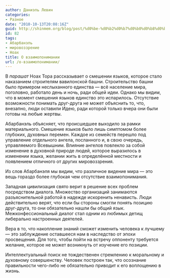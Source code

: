 ```yaml
---
author: Даниэль Левин
categories:
- Разное
date: "2010-10-13T20:08:16Z"
guid: http://shinmem.org/blog/post/%d0%be-%d0%b2%d0%b7%d0%b0%d0%b8%d0%bc%d0%be%d0%bf%d0%be%d0%bd%d0%b8%d0%bc%d0%b0%d0%bd%d0%b8%d0%b8
id: 82
tags:
- Абарбанэль
- мировоззрение
- Ноах
title: О взаимопонимании
url: /о-взаимопонимании/
---
```

<!--more-->

В _парашат_ Ноах Тора рассказывает о смешении языков, которое стало наказанием строителям вавилонской башни. Строительство башни было примером неслыханного единства — всё население мира, поголовно, работало день и ночь, ради общей идеи. Однако мы видим, что в момент смешения языков единство это испарилось. Отсутствие возможности понимать друг-друга не может объяснить то, что, внезапно, люди оставили Идею, ради которой только вчера они были готовы на любые жертвы. 

Абарбанэль объясняет, что происшедшее выходило за рамки материального. Смешение языков было лишь симптомом более глубоких, духовных перемен. Каждое из семейств перешло под управление отдельного ангела, посланного и, в свою очередь, управляемого Всевышним. Влияние ангелов повлекло за собой изменение в духовной природе людей, которое выразилось в изменении языка, желании жить в определённой местности и появлением отличного от других мировоззрения. 

Из слов Абарбанэля мы видим, что различное видение мира — это вещь гораздо более глубокая чем отсутствие взаимопонимания. 

Западная цивилизация свято верит в решение всех проблем посредством диалога. Множество организаций занимаются разъяснительной работой в надежде искоренить ненависть. Люди действительно верят, что если бы стороны смогли понять позицию друг-друга, то они обязательно нашли бы общий язык. Межконфессиональный диалог стал одним из любимых детищ либерально настроенных деятелей. 

Вера в то, что накопление знаний сможет изменить человека к лучшему — это заблуждение оставшееся нам в наследство от эпохи просвещения. Для того, чтобы пойти на встречу оппоненту требуется желание, которое не может возникнуть от изучение его позиции. 

Интеллектуальный поиск не тождественен стремлению к моральному и духовному совершенству. Человек построен так, что осознание правильности чего-либо не обязательно приводит к его воплощению в жизнь.